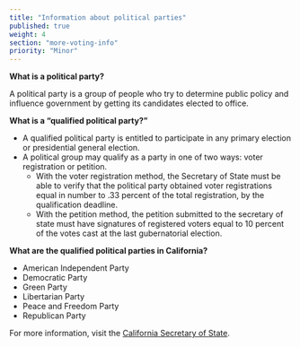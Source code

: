 ```yaml
---
title: "Information about political parties"
published: true
weight: 4
section: "more-voting-info"
priority: "Minor"
---
```

**What is a political party?**  

A political party is a group of people who try to determine public policy and influence government by getting its candidates elected to office.  

**What is a “qualified political party?”**  
- A qualified political party is entitled to participate in any primary election or presidential general election.  
- A political group may qualify as a party in one of two ways: voter registration or petition.  
    - With the voter registration method, the Secretary of State must be able to verify that the political party obtained voter registrations equal in number to .33 percent of the total registration, by the qualification deadline.  
    - With the petition method, the petition submitted to the secretary of state must have signatures of registered voters equal to 10 percent of the votes cast at the last gubernatorial election. 

**What are the qualified political parties in California?**  
- American Independent Party  
- Democratic Party  
- Green Party  
- Libertarian Party  
- Peace and Freedom Party  
- Republican Party  

For more information, visit the [California Secretary of State](http://www.sos.ca.gov/elections/political-parties/qualified-political-parties/).  
